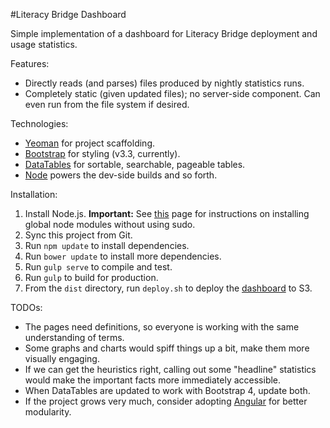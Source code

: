 #Literacy Bridge Dashboard

Simple implementation of a dashboard for Literacy Bridge deployment and 
usage statistics.

Features:
* Directly reads (and parses) files produced by nightly statistics runs.
* Completely static (given updated files); no server-side component. Can
even run from the file system if desired.

Technologies:
* [Yeoman](http://yeoman.io) for project scaffolding.
* [Bootstrap](http://getbootstrap.com) for styling (v3.3, currently).
* [DataTables](https://datatables.net) for sortable, searchable, pageable tables.
* [Node](https://nodejs.org/en/) powers the dev-side builds and so forth.

Installation:
1. Install Node.js. **Important:** See [this](https://github.com/sindresorhus/guides/blob/master/npm-global-without-sudo.md)
 page for instructions on installing global node modules without
 using sudo.
1. Sync this project from Git.
1. Run `npm update` to install dependencies.
1. Run `bower update` to install more dependencies.
1. Run `gulp serve` to compile and test.
1. Run `gulp` to build for production.
1. From the `dist` directory, run `deploy.sh` to deploy the 
[dashboard](https://s3-us-west-2.amazonaws.com/dashboard-lb-stats/index.html) 
to S3. 

TODOs:
* The pages need definitions, so everyone is working with the same 
understanding of terms.
* Some graphs and charts would spiff things up a bit, make them more
visually engaging.
* If we can get the heuristics right, calling out some "headline" statistics
would make the important facts more immediately accessible.
* When DataTables are updated to work with Bootstrap 4, update both.
* If the project grows very much, consider adopting [Angular](https://angular.io)
 for better modularity.
